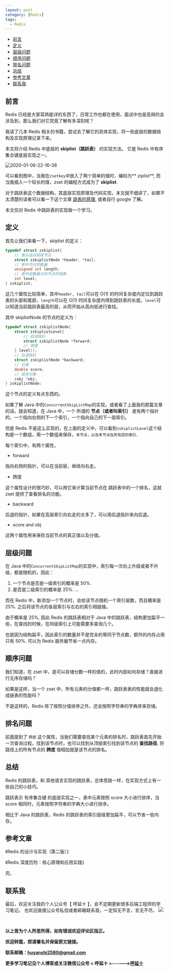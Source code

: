 ```yaml
---
layout: post
category: [Redis]
tags:
  - Redis
---
```


- [前言](#前言)
- [定义](#定义)
- [层级问题](#层级问题)
- [顺序问题](#顺序问题)
- [排名问题](#排名问题)
- [总结](#总结)
- [参考文章](#参考文章)
- [联系我](#联系我)

## 前言
Redis 已经是大家耳熟能详的东西了，日常工作也都在使用，面试中也是高频的会涉及到，那么我们对它究竟了解有多深刻呢？

我读了几本 Redis 相关的书籍，尝试去了解它的具体实现，将一些底层的数据结构及实现原理记录下来。

本文将介绍 Redis 中底层的 **skiplist（跳跃表）** 的实现方法。 它是 Redis 中有序集合键底层实现之一。

![2020-01-06-22-16-38](http://img.couplecoders.tech/2020-01-06-22-16-38.png)

可以看到图中，当我在`zsetkey`中放入了两个简单的值时，编码为** ziplist**, 而当我插入一个较长的值，zset 的编程方式成为了 **skiplist**.

对于跳跃表这个数据结构，其底层实现原理及代码实现，本文就不细讲了，如果不太清楚的读者可以看一下这个文章 [跳表的原理](http://huyan.couplecoders.tech/java/%E6%BA%90%E7%A0%81%E9%98%85%E8%AF%BB/java%E9%9B%86%E5%90%88/%E6%95%B0%E6%8D%AE%E7%BB%93%E6%9E%84/2019/05/19/%E8%B7%B3%E8%A1%A8(SkipList)%E7%9A%84%E5%8E%9F%E7%90%86%E5%8F%8AConcurrentSkipListMap%E7%9A%84%E6%BA%90%E7%A0%81%E5%AD%A6%E4%B9%A0/#%E6%A6%82%E8%BF%B0), 或者自行 google 了解。

本文仅对 Redis 中跳跃表的实现做一个学习。

## 定义

首先让我们来看一下，skiplist 的定义：

```c 
typedef struct zskiplist{
    // 表头结点和尾节点
    struct zskiplistNode *header, *tail;
    // 表中节点的数量
    unsigned int length;
    // 表中层数最大的节点的层数
    int level;
} zskiplist;
```

这几个属性比较简单，其中`header, tail`可以在 O(1) 的时间复杂度内定位到跳跃表的头部和尾部，`length`可以在 O(1) 时间复杂度内得到跳跃表的长度。`level`可以知道当前跳跃表最高的层，从而开始从高向低进行查找。

其中 skiplistNode 的节点的定义为：

```c 
typedef struct zskiplistNode{
    struct zskiplistLevel{
        // 前进指针
        struct zskiplistNode *forward;
        // 跨度
    } level[];
    // 后退指针
    struct zskiplistNode *backward;
    // 分值
    double score;
    // 成员对象
    robj *obj;
} zskiplistNode;
```

这个节点的定义有点东西的。

如果了解 Java 中的`ConcurrentSkipListMap`的实现，或者看了上面我的那篇文章的话，就会知道，在 Java 中，一个 所谓的 **节点（或者叫索引）** 是有两个指针的，一个指向右侧的下一个索引，一个指向自己的下一层索引。

但是 Redis 不是这么实现的，在上面的定义中，可以看到`zskiplistLevel`这个结构是一个数组，用一个数组来保存，`本节点，以及本节点在所有层的索引`.

每个索引中，有两个属性，

* forward

指向右侧的指针，可以在当前层，继续向右走。

* 跨度

这个属性设计的很巧妙，可以用它来计算当前节点在 跳跃表中的一个排名，这就 zset 提供了查看排名的功能。

* backward

后退的指针，如果在高层索引向右走的太多了，可以用后退指针来向后退。

* score and obj

这两个属性用来保存当前节点的真正值以及分值。

## 层级问题

在 Java 中的`ConcurrentSkipListMap`的实现中，索引每一次向上升级或者不升级，都是随机的，因此：

1. 一个节点是否是一级索引的概率是 50%.
2. 是否是二级索引的概率是 25%.
...

而在 Redis 中，新添加一个节点时，会给该节点随机一个索引层数，而且概率是 25%. 之后将该节点的各层索引与左右的索引相链接。

由于概率是 25%, 因此 Redis 的跳跃表相对于 Java 中的跳跃表，结构更加扁平一些，在查找的时候，在同级索引上可能需要多查询几个。

也是因为结构扁平，因此索引的数量并不是完全的等同于节点数，额外的内存占用只有 50%. 可以为 Redis 服务器节省一点内存。

## 顺序问题

我们知道，在 zset 中，是可以存储分数一样的值的，此时内部如何存储？直接进行无序存储吗？

如果是这样，当一个 zset 中，所有元素的分值都一样，跳跃表表的性能就会退化成链表的性能吗？

不是这样的，Redis 除了按照分值排序之外，还会按照字符串的字典序来存储。

## 排名问题

前面提到了 `跨度` 这个属性，当我们需要查找某个元素的排名时，跳跃表首先开始一次查询过程，找到该节点时，也可以找到从顶层索引找到该节点的 **查找路径**, 将 路径上的所有节点的 **跨度** 值相加就是该节点的排名。

## 总结

Redis 的跳跃表，和 其他语言实现的跳跃表，总体思路一样，在实现方式上有一些自己的小技巧。

跳跃表示 有序集合键 的底层实现之一，表中元素按照 score 大小进行排序，当 score 相同时，元素按照字符串的字典大小进行排序。

相比于 Java 的跳跃表，Redis 的跳跃表的索引层级更加扁平，可以节省一些内存。

## 参考文章

《Redis 的设计与实现（第二版）》

《Redis 深度历险：核心原理和应用实践》
<br>

完。
<br>

## 联系我
最后，欢迎关注我的个人公众号【 呼延十 】，会不定期更新很多后端工程师的学习笔记。
也欢迎直接公众号私信或者邮箱联系我，一定知无不言，言无不尽。
![](http://img.couplecoders.tech/%E6%89%AB%E7%A0%81_%E6%90%9C%E7%B4%A2%E8%81%94%E5%90%88%E4%BC%A0%E6%92%AD%E6%A0%B7%E5%BC%8F-%E6%A0%87%E5%87%86%E8%89%B2%E7%89%88.png)

<br>

**以上皆为个人所思所得，如有错误欢迎评论区指正。**

**欢迎转载，烦请署名并保留原文链接。**

**联系邮箱：huyanshi2580@gmail.com**

**更多学习笔记见个人博客或关注微信公众号 &lt; 呼延十 &gt;------><a href="{{ site.baseurl }}/">呼延十</a>**